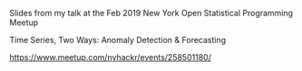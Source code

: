
Slides from my talk at the Feb 2019 New York Open Statistical Programming Meetup

Time Series, Two Ways: Anomaly Detection & Forecasting

https://www.meetup.com/nyhackr/events/258501180/
